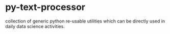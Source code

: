 # py-text-processor
collection of generic python re-usable utilities which can be directly used in daily data science activities.
